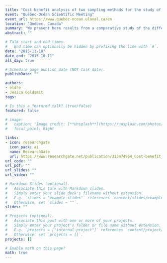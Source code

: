 ```yaml
---
title: "Cost-benefit analysis of two sampling methods for the study of arctic marine macrobenthos"
event: "Québec-Océan Scientific Meeting"
event_url: https://www.quebec-ocean.ulaval.ca/en
location: "Québec, Canada"
summary: "We present here results from a comparative study of the different sampling techniques used to study macrobenthos: in-situ sampling and photographic identification. A cost-benefit analysis has been done to quantitatively evaluate efficiency of both methods to analyse remote-arctic ecosystems. (poster in French)"
abstract: ""

# Talk start and end times.
#   End time can optionally be hidden by prefixing the line with `#`.
date: "2015-11-10"
date_end: "2015-10-11"
all_day: true

# Schedule page publish date (NOT talk date).
publishDate: ""

authors:
- eldre
- Jesica Goldsmit
tags:

# Is this a featured talk? (true/false)
featured: false

# image:
#   caption: 'Image credit: [**Unsplash**](https://unsplash.com/photos/bzdhc5b3Bxs)'
#   focal_point: Right

links:
- icon: researchgate
  icon_pack: ai
  name: ResearchGate
  url: https://www.researchgate.net/publication/313474964_Cost-benefit_analysis_of_two_sampling_methods_for_the_study_of_arctic_marine_macrobenthos
url_code: ""
url_pdf: ""
url_slides: ""
url_video: ""

# Markdown Slides (optional).
#   Associate this talk with Markdown slides.
#   Simply enter your slide deck's filename without extension.
#   E.g. `slides = "example-slides"` references `content/slides/example-slides.md`.
#   Otherwise, set `slides = ""`.
slides: ""

# Projects (optional).
#   Associate this post with one or more of your projects.
#   Simply enter your project's folder or file name without extension.
#   E.g. `projects = ["internal-project"]` references `content/project/deep-learning/index.md`.
#   Otherwise, set `projects = []`.
projects: []

# Enable math on this page?
math: true
---
```

